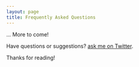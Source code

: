 ```yaml
---
layout: page
title: Frequently Asked Questions
---
```


... More to come!   

Have questions or suggestions? [ask me on Twitter](https://twitter.com/cruor99).

Thanks for reading!
